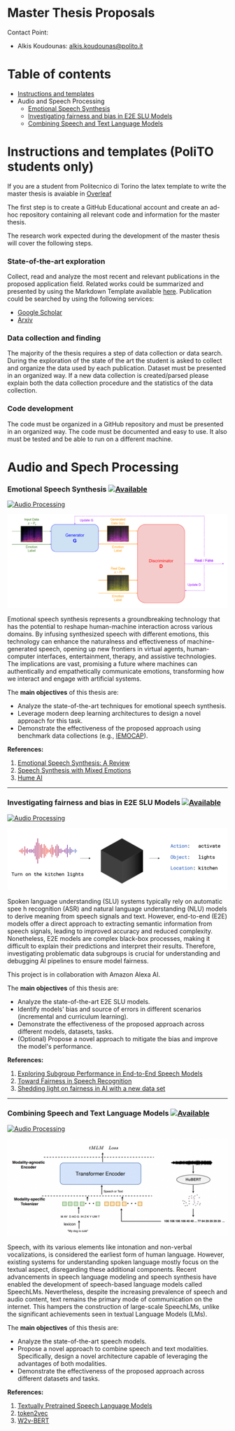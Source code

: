 Master Thesis Proposals
=================
Contact Point:

- Alkis Koudounas: alkis.koudounas@polito.it


Table of contents
=================

* [Instructions and templates](#instructions-and-templates)
* Audio and Speech Processing
    * [Emotional Speech Synthesis](#emotional-speech-synthesis)
    * [Investigating fairness and bias in E2E SLU Models](#investigating-fairness-and-bias-in-E2E-SLU-Models)
    * [Combining Speech and Text Language Models](#combining-speech-and-text-language-models)


Instructions and templates (PoliTO students only)
============

If you are a student from Politecnico di Torino the latex template to write the master thesis is avaiable in [Overleaf](https://it.overleaf.com/latex/templates/master-thesis-template-polito/jvfrbmxqkscw)

The first step is to create a GitHub Educational account and create an ad-hoc repository containing all relevant code and information for the master thesis.

The research work expected during the development of the master thesis will cover the following steps.

### State-of-the-art exploration
Collect, read and analyze the most recent and relevant publications in the proposed application field. Related works could be summarized and presented by using the Markdown Template available [here](/RW_template.md). Publication could be searched by using the following services:
- [Google Scholar](https://scholar.google.com/)
- [Arxiv](https://arxiv.org/search/)

### Data collection and finding
The majority of the thesis requires a step of data collection or data search. 
During the exploration of the state of the art the student is asked to collect and organize the data used by each publication.
Dataset must be presented in an organized way.
If a new data collection is created/parsed please explain both the data collection procedure and the statistics of the data collection.

### Code development
The code must be organized in a GitHub repository and must be presented in an organized way.
The code must be documented and easy to use.
It also must be tested and be able to run on a different machine.


Audio and Spech Processing
============

### Emotional Speech Synthesis <a href="mailto:alkis.koudounas@polito.it?subject=[Master Thesis] Emotional Speech Synthesis - YOUR NAME HERE"><img src="https://shields.io/badge/Click%20to%20candidate- available-green" alt="Available"></a>

<a href="https://en.wikipedia.org/wiki/Audio_signal_processing"><img src="https://img.shields.io/badge/Audio%20&%20Speech%20Processing-blue" alt="Audio Processing"></a>

![immagine](images/ConditionalGAN.png)

Emotional speech synthesis represents a groundbreaking technology that has the potential to reshape human-machine interaction across various domains. 
By infusing synthesized speech with different emotions, this technology can enhance the naturalness and effectiveness of machine-generated speech, opening up new frontiers in virtual agents, human-computer interfaces, entertainment, therapy, and assistive technologies. 
The implications are vast, promising a future where machines can authentically and empathetically communicate emotions, transforming how we interact and engage with artificial systems.

The **main objectives** of this thesis are:
- Analyze the state-of-the-art techniques for emotional speech synthesis.
- Leverage modern deep learning architectures to design a novel approach for this task.
- Demonstrate the effectiveness of the proposed approach using benchmark data collections (e.g., [IEMOCAP](https://sail.usc.edu/iemocap/)).

**References:**

1. [Emotional Speech Synthesis: A Review](http://www1.cs.columbia.edu/~julia/papers/schroeder01.pdf)
2. [Speech Synthesis with Mixed Emotions](https://arxiv.org/pdf/2208.05890.pdf)
3. [Hume AI](https://hume.ai/products/vocal-expression-model/?gad=1&gclid=Cj0KCQjwjryjBhD0ARIsAMLvnF-zqTYXxigxGSXAHtBm8q8J6IZHl7GHarHhUTa_wrKslZCFxNS9cKAaAmuTEALw_wcB7)



***

### Investigating fairness and bias in E2E SLU Models <a href="mailto:alkis.koudounas@polito.it?subject=[Master Thesis] E2E SLU Models Fairness - YOUR NAME HERE"><img src="https://shields.io/badge/Click%20to%20candidate-available-green" alt="Available"></a>

<a href="https://en.wikipedia.org/wiki/Audio_signal_processing"><img src="https://img.shields.io/badge/Audio%20&%20Speech%20Processing-blue" alt="Audio Processing"></a>

![immagine](images/black_boxes.png)

Spoken language understanding (SLU) systems typically rely on automatic spee h recognition (ASR) and natural language understanding (NLU) models to derive meaning from speech signals and text. However, end-to-end (E2E) models offer a direct approach to extracting semantic information from speech signals, leading to improved accuracy and reduced complexity. 
Nonetheless, E2E models are complex black-box processes, making it difficult to explain their predictions and interpret their results. Therefore, investigating problematic data subgroups is crucial for understanding and debugging AI pipelines to ensure model fairness.

This project is in collaboration with Amazon Alexa AI.

The **main objectives** of this thesis are:
- Analyze the state-of-the-art E2E SLU models.
- Identify models' bias and source of errors in different scenarios (incremental and curriculum learning).
- Demonstrate the effectiveness of the proposed approach across different models, datasets, tasks.
- (Optional) Propose a novel approach to mitigate the bias and improve the model's performance.

**References:**

1. [Exploring Subgroup Performance in End-to-End Speech Models](https://ieeexplore.ieee.org/abstract/document/10095284/)
2. [Toward Fairness in Speech Recognition](https://assets.amazon.science/e4/33/8a2b9e044cc69f7074de4e6c2c7c/toward-fairness-in-speech-recognition-discovery-and-mititation-of-performance-disparities.pdf)
3. [Shedding light on fairness in AI with a new data set](https://ai.facebook.com/blog/shedding-light-on-fairness-in-ai-with-a-new-data-set/)


***

### Combining Speech and Text Language Models <a href="mailto:alkis.koudounas@polito.it?subject=[Master Thesis] Speech and Text Language Models - YOUR NAME HERE"><img src="https://shields.io/badge/Click%20to%20candidate-available-green" alt="Available"></a>

<a href="https://en.wikipedia.org/wiki/Audio_signal_processing"><img src="https://img.shields.io/badge/Audio%20&%20Speech%20Processing-blue" alt="Audio Processing"></a>

![immagine](images/speech_text.png)

Speech, with its various elements like intonation and non-verbal vocalizations, is considered the earliest form of human language. However, existing systems for understanding spoken language mostly focus on the textual aspect, disregarding these additional components. Recent advancements in speech language modeling and speech synthesis have enabled the development of speech-based language models called SpeechLMs. Nevertheless, despite the increasing prevalence of speech and audio content, text remains the primary mode of communication on the internet. This hampers the construction of large-scale SpeechLMs, unlike the significant achievements seen in textual Language Models (LMs).

The **main objectives** of this thesis are:
- Analyze the state-of-the-art speech models.
- Propose a novel approach to combine speech and text modalities. Specifically, design a novel architecture capable of leveraging the advantages of both modalities.
- Demonstrate the effectiveness of the proposed approach across different datasets and tasks.

**References:**

1. [Textually Pretrained Speech Language Models](https://arxiv.org/abs/2305.13009)
2. [token2vec](https://arxiv.org/abs/2210.16755)
3. [W2v-BERT](https://arxiv.org/abs/2108.06209)